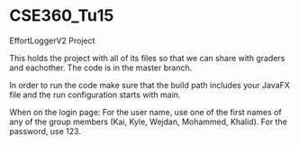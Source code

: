 # CSE360_Tu15
EffortLoggerV2 Project

This holds the project with all of its files so that we can share with graders and eachother.
The code is in the master branch.

In order to run the code make sure that the build path includes your JavaFX file and the run configuration starts with main.

When on the login page:
  For the user name, use one of the first names of any of the group members (Kai, Kyle, Wejdan, Mohammed, Khalid).
  For the password, use 123.
